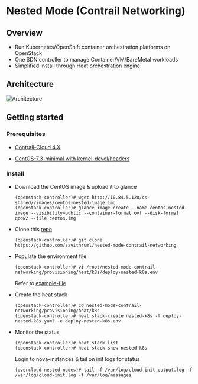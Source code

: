 # Nested Mode (Contrail Networking)

## Overview

* Run Kubernetes/OpenShift container orchestration platforms on OpenStack
* One SDN controller to manage Container/VM/BareMetal workloads
* Simplified install through Heat orchestration engine

## Architecture

![Architecture](https://github.com/savithruml/nested-mode-contrail-networking/blob/master/screenshots/nested-k8s-contrail.png)

## Getting started

### Prerequisites

* [Contrail-Cloud 4.X](https://www.juniper.net/support/downloads/?p=contrail#sw)

* [CentOS-7.3-minimal with kernel-devel/headers](http://10.84.5.120/cs-shared//images/centos-nested-image.img)

### Install

* Download the CentOS image & upload it to glance

      (openstack-controller)# wget http://10.84.5.120/cs-shared//images/centos-nested-image.img
      (openstack-controller)# glance image-create --name centos-nested-image --visibility=public --container-format ovf --disk-format qcow2 --file centos.img
      
* Clone this [repo](https://github.com/savithruml/nested-mode-contrail-networking)

      (openstack-controller)# git clone https://github.com/savithruml/nested-mode-contrail-networking

* Populate the environment file

      (openstack-controller)# vi /root/nested-mode-contrail-networking/provisioning/heat/k8s/deploy-nested-k8s.env
      
  Refer to [example-file](https://github.com/savithruml/nested-mode-contrail-networking/blob/master/examples/example-nested-k8s.env)
  
* Create the heat stack

      (openstack-controller)# cd nested-mode-contrail-networking/provisioning/heat/k8s
      (openstack-controller)# heat stack-create nested-k8s -f deploy-nested-k8s.yaml -e deploy-nested-k8s.env
      
* Monitor the status

      (openstack-controller)# heat stack-list
      (openstack-controller)# heat stack-show nested-k8s
  
  Login to nova-instances & tail on init logs for status
  
      (overcloud-nested-nodes)# tail -f /var/log/cloud-init-output.log -f /var/log/cloud-init.log -f /var/log/messages
      
      
